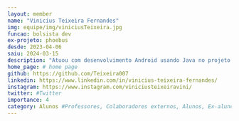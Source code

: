 ```yaml
---
layout: member
name: "Vinicius Teixeira Fernandes"
img: equipe/img/viniciusTeixeira.jpg
funcao: bolsista dev
ex-projeto: phoebus 
desde: 2023-04-06
saiu: 2024-03-15
description: "Atuou com desenvolvimento Android usando Java no projeto Phoebus." 
home_page: # home page
github: https://github.com/Teixeira007
linkedin: https://www.linkedin.com/in/vinicius-teixeira-fernandes/
instagram: https://www.instagram.com/viniciusteixeiravini/
twitter: #Twitter
importance: 4
category: Alunos #Professores, Colaboradores externos, Alunos, Ex-alunos
---
```

